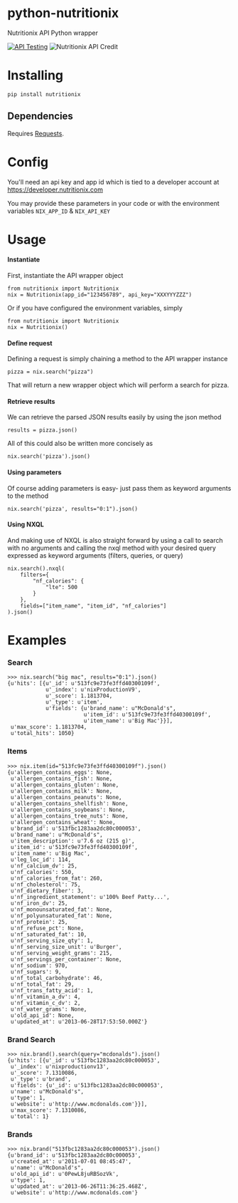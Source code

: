 python-nutritionix
==================

Nutritionix API Python wrapper

[![API Testing](https://img.shields.io/badge/API%20Test-RapidAPI-blue.svg)](https://rapidapi.com/package/Nutritionix/functions?utm_source=NutritionixGithub&utm_medium=button&utm_content=Vender_GitHub)
![Nutritionix API Credit](https://d3jpl91pxevbkh.cloudfront.net/nutritionix/image/upload/v1363458498/attribution_jqfdgy.png)


Installing
==========

`pip install nutritionix`

Dependencies
------------

Requires [Requests](http://docs.python-requests.org/en/latest/).


Config
======

You'll need an api key and app id which is tied to a developer account at
https://developer.nutritionix.com

You may provide these parameters in your code or with the environment variables
`NIX_APP_ID` &amp; `NIX_API_KEY`


Usage
=====

#### Instantiate ####

First, instantiate the API wrapper object

    from nutritionix import Nutritionix
    nix = Nutritionix(app_id="123456789", api_key="XXXYYYZZZ")

Or if you have configured the environment variables, simply

    from nutritionix import Nutritionix
    nix = Nutritionix()

#### Define request ####

Defining a request is simply chaining a method to the API wrapper instance

    pizza = nix.search("pizza")

That will return a new wrapper object which will perform a search for pizza.

#### Retrieve results ####

We can retrieve the parsed JSON results easily by using the json method

    results = pizza.json()

All of this could also be written more concisely as

    nix.search('pizza').json()

#### Using parameters ####

Of course adding parameters is easy- just pass them as keyword arguments
to the method

    nix.search('pizza', results="0:1").json()

#### Using NXQL ####

And making use of NXQL is also straight forward by using a call to search with
no arguments and calling the nxql method with your desired query expressed as
keyword arguments (filters, queries, or query)

    nix.search().nxql(
        filters={
            "nf_calories": {
                "lte": 500
            }
        },
        fields=["item_name", "item_id", "nf_calories"]
    ).json()


Examples
========

### Search ###

    >>> nix.search("big mac", results="0:1").json()
    {u'hits': [{u'_id': u'513fc9e73fe3ffd40300109f',
                u'_index': u'nixProductionV9',
                u'_score': 1.1813704,
                u'_type': u'item',
                u'fields': {u'brand_name': u"McDonald's",
                            u'item_id': u'513fc9e73fe3ffd40300109f',
                            u'item_name': u'Big Mac'}}],
     u'max_score': 1.1813704,
     u'total_hits': 1050}

### Items ###

    >>> nix.item(id="513fc9e73fe3ffd40300109f").json()
    {u'allergen_contains_eggs': None,
     u'allergen_contains_fish': None,
     u'allergen_contains_gluten': None,
     u'allergen_contains_milk': None,
     u'allergen_contains_peanuts': None,
     u'allergen_contains_shellfish': None,
     u'allergen_contains_soybeans': None,
     u'allergen_contains_tree_nuts': None,
     u'allergen_contains_wheat': None,
     u'brand_id': u'513fbc1283aa2dc80c000053',
     u'brand_name': u"McDonald's",
     u'item_description': u'7.6 oz (215 g)',
     u'item_id': u'513fc9e73fe3ffd40300109f',
     u'item_name': u'Big Mac',
     u'leg_loc_id': 114,
     u'nf_calcium_dv': 25,
     u'nf_calories': 550,
     u'nf_calories_from_fat': 260,
     u'nf_cholesterol': 75,
     u'nf_dietary_fiber': 3,
     u'nf_ingredient_statement': u'100% Beef Patty...',
     u'nf_iron_dv': 25,
     u'nf_monounsaturated_fat': None,
     u'nf_polyunsaturated_fat': None,
     u'nf_protein': 25,
     u'nf_refuse_pct': None,
     u'nf_saturated_fat': 10,
     u'nf_serving_size_qty': 1,
     u'nf_serving_size_unit': u'Burger',
     u'nf_serving_weight_grams': 215,
     u'nf_servings_per_container': None,
     u'nf_sodium': 970,
     u'nf_sugars': 9,
     u'nf_total_carbohydrate': 46,
     u'nf_total_fat': 29,
     u'nf_trans_fatty_acid': 1,
     u'nf_vitamin_a_dv': 4,
     u'nf_vitamin_c_dv': 2,
     u'nf_water_grams': None,
     u'old_api_id': None,
     u'updated_at': u'2013-06-28T17:53:50.000Z'}

### Brand Search ###

    >>> nix.brand().search(query="mcdonalds").json()
    {u'hits': [{u'_id': u'513fbc1283aa2dc80c000053',
     u'_index': u'nixproductionv13',
     u'_score': 7.1310086,
     u'_type': u'brand',
     u'fields': {u'_id': u'513fbc1283aa2dc80c000053',
     u'name': u"McDonald's",
     u'type': 1,
     u'website': u'http://www.mcdonalds.com'}}],
     u'max_score': 7.1310086,
     u'total': 1}

### Brands ###

    >>> nix.brand("513fbc1283aa2dc80c000053").json()
    {u'brand_id': u'513fbc1283aa2dc80c000053',
     u'created_at': u'2011-07-01 08:45:47',
     u'name': u"McDonald's",
     u'old_api_id': u'0PewL8juRBSozVk',
     u'type': 1,
     u'updated_at': u'2013-06-26T11:36:25.468Z',
     u'website': u'http://www.mcdonalds.com'}


